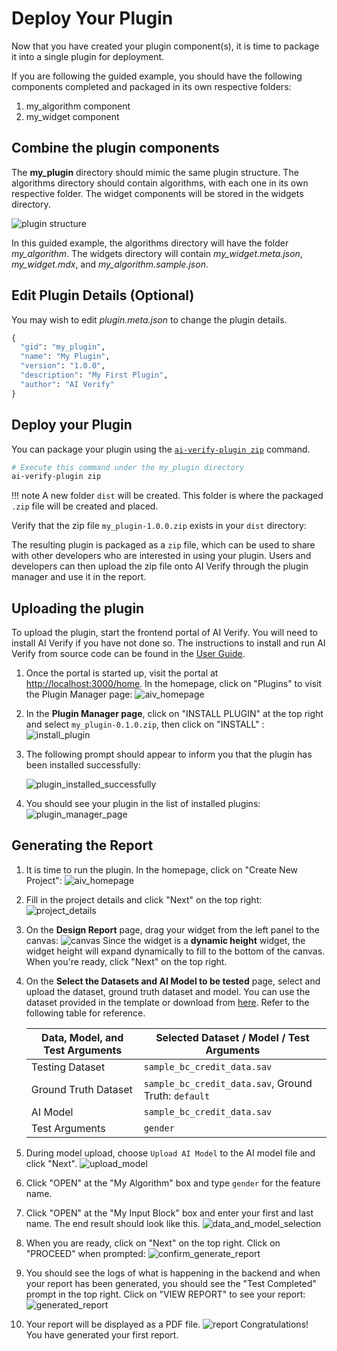 # Deploy Your Plugin

Now that you have created your plugin component(s), it is time to package it into a single plugin for deployment.

If you are following the guided example, you should have the following components completed and packaged in its own respective folders:

1. my_algorithm component
2. my_widget component

## Combine the plugin components

The **my_plugin** directory should mimic the same plugin structure. The algorithms directory should contain algorithms, with each one in its own respective folder. The widget components will be stored in the widgets directory.

![plugin structure](../images/plugin_structure.png)

In this guided example, the algorithms directory will have the folder *my_algorithm*. The widgets directory will contain *my_widget.meta.json*, *my_widget.mdx*, and *my_algorithm.sample.json*.

## Edit Plugin Details (Optional)

You may wish to edit *plugin.meta.json* to change the plugin details.

```py title="plugin.meta.json" linenums="1" hl_lines="2 3 4 5 6"
{
  "gid": "my_plugin",
  "name": "My Plugin",
  "version": "1.0.0",
  "description": "My First Plugin",
  "author": "AI Verify"
}
```

## Deploy your Plugin

You can package your plugin using the [`ai-verify-plugin zip`](../plugins/Plugin_Tool.md#zip) command.

```bash
# Execute this command under the my_plugin directory
ai-verify-plugin zip
```

!!! note
    A new folder `dist` will be created. This folder is where the packaged `.zip` file will be created and placed.

Verify that the zip file ```my_plugin-1.0.0.zip``` exists in your `dist` directory:

The resulting plugin is packaged as a `zip` file, which can be used to share with other developers who are interested in using your plugin. Users and developers can then upload the zip file onto AI Verify through the plugin manager and use it in the report.

## Uploading the plugin

To upload the plugin, start the frontend portal of AI Verify. You will need to install AI Verify if you have not done so. The instructions to install and run AI Verify from source code can be found in the [User Guide](https://imda-btg.github.io/aiverify/getting-started/source-code-setup/).

1. Once the portal is started up, visit the portal at [http://localhost:3000/home](http://localhost:3000/home). In the homepage, click on "Plugins" to visit the Plugin Manager page:
   ![aiv_homepage](../images/aiv_home_page.png)

2. In the **Plugin Manager page**, click on "INSTALL PLUGIN" at the top right and select ```my_plugin-0.1.0.zip```, then click on "INSTALL" :
   ![install_plugin](../images/install_plugin.png)

   
3. The following prompt should appear to inform you that the plugin has been installed successfully: 

      ![plugin_installed_successfully](../images/plugin_installed_successfully.png)

4. You should see your plugin in the list of installed plugins:
   ![plugin_manager_page](../images/plugin_manager_page.png)

## Generating the Report

1. It is time to run the plugin. In the homepage, click on "Create New Project":
   ![aiv_homepage](../images/aiv_home_page.png)
2. Fill in the project details and click "Next" on the top right:
    ![project_details](../images/project_details.png)
3. On the **Design Report** page, drag your widget from the left panel to the canvas:
   ![canvas](../images/canvas.png)
   Since the widget is a **dynamic height** widget, the widget height will expand dynamically to fill to the bottom of the canvas. When you're ready, click "Next" on the top right.
4. On the **Select the Datasets and AI Model to be tested** page, select and upload the dataset, ground truth dataset and model. You can use the dataset provided in the template or download from [here](https://github.com/IMDA-BTG/aiverify/tree/main/examples). Refer to the following table for reference.

      | Data, Model, and Test Arguments | Selected Dataset / Model / Test Arguments |
      | ---- | ---------- |
      | Testing Dataset | ```sample_bc_credit_data.sav``` |
      | Ground Truth Dataset | ```sample_bc_credit_data.sav```, Ground Truth: ```default``` |
      | AI Model | ```sample_bc_credit_data.sav``` | 
      | Test Arguments | ```gender``` |

5. During model upload, choose ```Upload AI Model``` to the AI model file and click "Next".
   ![upload_model](../images/upload_model.png)
6. Click "OPEN" at the "My Algorithm" box and type `gender` for the feature name.
7. Click "OPEN" at the "My Input Block" box and enter your first and last name. The end result should look like this.
   ![data_and_model_selection](../images/data_and_model_selection.png) 
8. When you are ready, click on "Next" on the top right. Click on "PROCEED" when prompted:
   ![confirm_generate_report](../images/confirm_generate_report.png) 
9. You should see the logs of what is happening in the backend and when your report has been generated, you should see the "Test Completed" prompt in the top right. Click on "VIEW REPORT" to see your report:
   ![generated_report](../images/generated_report.png) 
10. Your report will be displayed as a PDF file.
   ![report](../images/report.png) 
   Congratulations! You have generated your first report. 